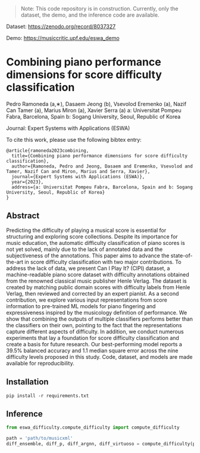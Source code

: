 
>Note: This code repository is in construction. Currently, only the dataset, the demo, and the inference code are available.


Dataset: https://zenodo.org/record/8037327

Demo: https://musiccritic.upf.edu/eswa_demo

# Combining piano performance dimensions for score difficulty classification

Pedro Ramoneda (a,∗), Dasaem Jeong (b), Vsevolod Eremenko (a), Nazif Can Tamer (a),
Marius Miron (a), Xavier Serra (a)
a: Universitat Pompeu Fabra, Barcelona, Spain
b: Sogang University, Seoul, Republic of Korea

Journal: Expert Systems with Applications (ESWA)

To cite this work, please use the following bibtex entry:

```
@article{ramoneda2023combining,
  title={Combining piano performance dimensions for score difficulty classification},
  author={Ramoneda, Pedro and Jeong, Dasaem and Eremenko, Vsevolod and Tamer, Nazif Can and Miron, Marius and Serra, Xavier},
  journal={Expert Systems with Applications (ESWA)},
  year={2023},
  address={a: Universitat Pompeu Fabra, Barcelona, Spain and b: Sogang University, Seoul, Republic of Korea}
}

```

## Abstract

Predicting the difficulty of playing a musical score is essential for structuring and exploring score collections. Despite its importance for music education, the automatic difficulty classification of piano scores is not yet solved, mainly due to the lack of annotated data and the subjectiveness of the annotations. This paper aims to advance the state-of-the-art in score difficulty classification with two major contributions. To address the lack of data, we present Can I Play It? (CIPI) dataset, a machine-readable piano score dataset with difficulty annotations obtained from the renowned classical music publisher Henle Verlag. 
The dataset is created by matching public domain scores with difficulty labels from Henle Verlag, then reviewed and corrected by an expert pianist.
As a second contribution, we explore various input representations from score information to pre-trained ML models for piano fingering and expressiveness inspired by the musicology definition of performance. We show that combining the outputs of multiple classifiers performs better than the classifiers on their own, pointing to the fact that the representations capture different aspects of difficulty. In addition, we conduct numerous experiments that lay a foundation for score difficulty classification and create a basis for future research. Our best-performing model reports a 39.5% balanced accuracy and 1.1 median square error across the nine difficulty levels proposed in this study. 
Code, dataset, and models are made available for reproducibility.

## Installation

```
pip install -r requirements.txt
```

## Inference

```python
from eswa_difficulty.compute_difficulty import compute_difficulty

path = 'path/to/musicxml'
diff_ensemble, diff_p, diff_argnn, diff_virtuoso = compute_difficulty(path)
```
